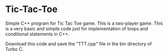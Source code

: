 # Tic-Tac-Toe
Simple C++ program for Tic Tac Toe game.
This is a two-player game. This is a very basic and simple code just for implementation of loops and conditional statements in C++.

Download this code and save the "TTT.cpp" file in the bin directory of Turbo C.
